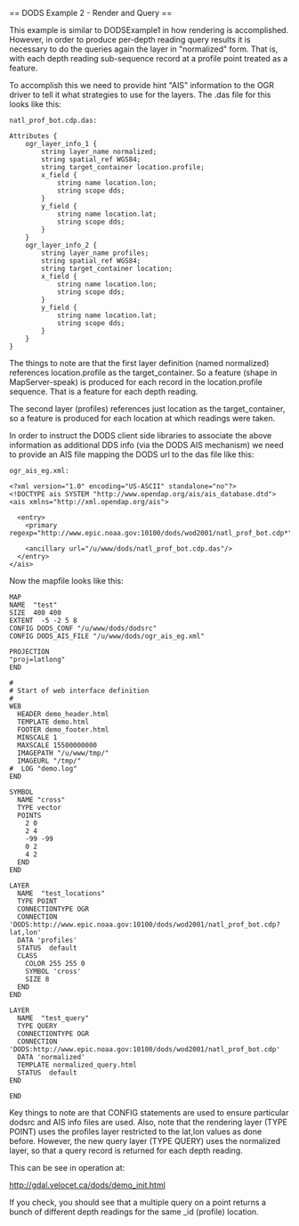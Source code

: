 == DODS Example 2 - Render and Query ==                                                                                                                                                                                                                                                                                                                                  
                                                                                                                                                                                                                                                                                                                                                                         
This example is similar to DODSExample1 in how rendering is accomplished. However, in order to produce per-depth reading query results it is necessary to do the queries again the layer in "normalized" form. That is, with each depth reading sub-sequence record at a profile point treated as a feature.                                                             
                                                                                                                                                                                                                                                                                                                                                                         
To accomplish this we need to provide hint "AIS" information to the OGR driver to tell it what strategies to use for the layers. The .das file for this looks like this:                                                                                                                                                                                                 

```                                                                                                                                                                                                                                                                                                                                                                      
natl_prof_bot.cdp.das:                                                                                                                                                                                                                                                                                                                                                   
                                                                                                                                                                                                                                                                                                                                                                         
Attributes {                                                                                                                                                                                                                                                                                                                                                             
    ogr_layer_info_1 {                                                                                                                                                                                                                                                                                                                                                   
        string layer_name normalized;                                                                                                                                                                                                                                                                                                                                    
        string spatial_ref WGS84;                                                                                                                                                                                                                                                                                                                                        
        string target_container location.profile;                                                                                                                                                                                                                                                                                                                        
        x_field {                                                                                                                                                                                                                                                                                                                                                        
            string name location.lon;                                                                                                                                                                                                                                                                                                                                    
            string scope dds;                                                                                                                                                                                                                                                                                                                                            
        }                                                                                                                                                                                                                                                                                                                                                                
        y_field {                                                                                                                                                                                                                                                                                                                                                        
            string name location.lat;                                                                                                                                                                                                                                                                                                                                    
            string scope dds;                                                                                                                                                                                                                                                                                                                                            
        }                                                                                                                                                                                                                                                                                                                                                                
    }                                                                                                                                                                                                                                                                                                                                                                    
    ogr_layer_info_2 {                                                                                                                                                                                                                                                                                                                                                   
        string layer_name profiles;                                                                                                                                                                                                                                                                                                                                      
        string spatial_ref WGS84;                                                                                                                                                                                                                                                                                                                                        
        string target_container location;                                                                                                                                                                                                                                                                                                                                
        x_field {                                                                                                                                                                                                                                                                                                                                                        
            string name location.lon;                                                                                                                                                                                                                                                                                                                                    
            string scope dds;                                                                                                                                                                                                                                                                                                                                            
        }                                                                                                                                                                                                                                                                                                                                                                
        y_field {                                                                                                                                                                                                                                                                                                                                                        
            string name location.lat;                                                                                                                                                                                                                                                                                                                                    
            string scope dds;                                                                                                                                                                                                                                                                                                                                            
        }                                                                                                                                                                                                                                                                                                                                                                
    }                                                                                                                                                                                                                                                                                                                                                                    
}                                                                                                                                                                                                                                                                                                                                                                        
```                                                                                                                                                                                                                                                                                                                                                                      
The things to note are that the first layer definition (named normalized) references location.profile as the target_container. So a feature (shape in MapServer-speak) is produced for each record in the location.profile sequence. That is a feature for each depth reading.                                                                                           
                                                                                                                                                                                                                                                                                                                                                                         
The second layer (profiles) references just location as the target_container, so a feature is produced for each location at which readings were taken.                                                                                                                                                                                                                   
                                                                                                                                                                                                                                                                                                                                                                         
In order to instruct the DODS client side libraries to associate the above information as additional DDS info (via the DODS AIS mechanism) we need to provide an AIS file mapping the DODS url to the das file like this:                                                                                                                                                

```                                                                                                                                                                                                                                                                                                                                                                      
ogr_ais_eg.xml:                                                                                                                                                                                                                                                                                                                                                          
                                                                                                                                                                                                                                                                                                                                                                         
<?xml version="1.0" encoding="US-ASCII" standalone="no"?>                                                                                                                                                                                                                                                                                                                
<!DOCTYPE ais SYSTEM "http://www.opendap.org/ais/ais_database.dtd">                                                                                                                                                                                                                                                                                                      
<ais xmlns="http://xml.opendap.org/ais">                                                                                                                                                                                                                                                                                                                                 
                                                                                                                                                                                                                                                                                                                                                                         
  <entry>                                                                                                                                                                                                                                                                                                                                                                
    <primary regexp="http://www.epic.noaa.gov:10100/dods/wod2001/natl_prof_bot.cdp*"/>                                                                                                                                                                                                                                                                                   
                                                                                                                                                                                                                                                                                                                                                                         
    <ancillary url="/u/www/dods/natl_prof_bot.cdp.das"/>                                                                                                                                                                                                                                                                                                                 
  </entry>                                                                                                                                                                                                                                                                                                                                                               
</ais>                                                                                                                                                                                                                                                                                                                                                                   
```                                                                                                                                                                                                                                                                                                                                                                      
Now the mapfile looks like this:                                                                                                                                                                                                                                                                                                                                         

```                                                                                                                                                                                                                                                                                                                                                                      
MAP                                                                                                                                                                                                                                                                                                                                                                      
NAME  "test"                                                                                                                                                                                                                                                                                                                                                             
SIZE  400 400                                                                                                                                                                                                                                                                                                                                                            
EXTENT  -5 -2 5 8                                                                                                                                                                                                                                                                                                                                                        
CONFIG DODS_CONF "/u/www/dods/dodsrc"                                                                                                                                                                                                                                                                                                                                    
CONFIG DODS_AIS_FILE "/u/www/dods/ogr_ais_eg.xml"                                                                                                                                                                                                                                                                                                                        
                                                                                                                                                                                                                                                                                                                                                                         
PROJECTION                                                                                                                                                                                                                                                                                                                                                               
"proj=latlong"                                                                                                                                                                                                                                                                                                                                                           
END                                                                                                                                                                                                                                                                                                                                                                      
                                                                                                                                                                                                                                                                                                                                                                         
#                                                                                                                                                                                                                                                                                                                                                                        
# Start of web interface definition                                                                                                                                                                                                                                                                                                                                      
#                                                                                                                                                                                                                                                                                                                                                                        
WEB                                                                                                                                                                                                                                                                                                                                                                      
  HEADER demo_header.html                                                                                                                                                                                                                                                                                                                                                
  TEMPLATE demo.html                                                                                                                                                                                                                                                                                                                                                     
  FOOTER demo_footer.html                                                                                                                                                                                                                                                                                                                                                
  MINSCALE 1                                                                                                                                                                                                                                                                                                                                                             
  MAXSCALE 15500000000                                                                                                                                                                                                                                                                                                                                                   
  IMAGEPATH "/u/www/tmp/"                                                                                                                                                                                                                                                                                                                                                
  IMAGEURL "/tmp/"                                                                                                                                                                                                                                                                                                                                                       
#  LOG "demo.log"                                                                                                                                                                                                                                                                                                                                                        
END                                                                                                                                                                                                                                                                                                                                                                      
                                                                                                                                                                                                                                                                                                                                                                         
SYMBOL                                                                                                                                                                                                                                                                                                                                                                   
  NAME "cross"                                                                                                                                                                                                                                                                                                                                                           
  TYPE vector                                                                                                                                                                                                                                                                                                                                                            
  POINTS                                                                                                                                                                                                                                                                                                                                                                 
    2 0                                                                                                                                                                                                                                                                                                                                                                  
    2 4                                                                                                                                                                                                                                                                                                                                                                  
    -99 -99                                                                                                                                                                                                                                                                                                                                                              
    0 2                                                                                                                                                                                                                                                                                                                                                                  
    4 2                                                                                                                                                                                                                                                                                                                                                                  
  END                                                                                                                                                                                                                                                                                                                                                                    
END                                                                                                                                                                                                                                                                                                                                                                      
                                                                                                                                                                                                                                                                                                                                                                         
LAYER                                                                                                                                                                                                                                                                                                                                                                    
  NAME  "test_locations"                                                                                                                                                                                                                                                                                                                                                 
  TYPE POINT                                                                                                                                                                                                                                                                                                                                                             
  CONNECTIONTYPE OGR                                                                                                                                                                                                                                                                                                                                                     
  CONNECTION 'DODS:http://www.epic.noaa.gov:10100/dods/wod2001/natl_prof_bot.cdp?lat,lon'                                                                                                                                                                                                                                                                                
  DATA 'profiles'                                                                                                                                                                                                                                                                                                                                                        
  STATUS  default                                                                                                                                                                                                                                                                                                                                                        
  CLASS                                                                                                                                                                                                                                                                                                                                                                  
    COLOR 255 255 0                                                                                                                                                                                                                                                                                                                                                      
    SYMBOL 'cross'                                                                                                                                                                                                                                                                                                                                                       
    SIZE 8                                                                                                                                                                                                                                                                                                                                                               
  END                                                                                                                                                                                                                                                                                                                                                                    
END                                                                                                                                                                                                                                                                                                                                                                      
                                                                                                                                                                                                                                                                                                                                                                         
LAYER                                                                                                                                                                                                                                                                                                                                                                    
  NAME  "test_query"                                                                                                                                                                                                                                                                                                                                                     
  TYPE QUERY                                                                                                                                                                                                                                                                                                                                                             
  CONNECTIONTYPE OGR                                                                                                                                                                                                                                                                                                                                                     
  CONNECTION 'DODS:http://www.epic.noaa.gov:10100/dods/wod2001/natl_prof_bot.cdp'                                                                                                                                                                                                                                                                                        
  DATA 'normalized'                                                                                                                                                                                                                                                                                                                                                      
  TEMPLATE normalized_query.html                                                                                                                                                                                                                                                                                                                                         
  STATUS  default                                                                                                                                                                                                                                                                                                                                                        
END                                                                                                                                                                                                                                                                                                                                                                      
                                                                                                                                                                                                                                                                                                                                                                         
END                                                                                                                                                                                                                                                                                                                                                                      
```                                                                                                                                                                                                                                                                                                                                                                      
Key things to note are that CONFIG statements are used to ensure particular dodsrc and AIS info files are used. Also, note that the rendering layer (TYPE POINT) uses the profiles layer restricted to the lat,lon values as done before. However, the new query layer (TYPE QUERY) uses the normalized layer, so that a query record is returned for each depth reading.
                                                                                                                                                                                                                                                                                                                                                                         
This can be see in operation at:                                                                                                                                                                                                                                                                                                                                         
                                                                                                                                                                                                                                                                                                                                                                         
  http://gdal.velocet.ca/dods/demo_init.html                                                                                                                                                                                                                                                                                                                             
                                                                                                                                                                                                                                                                                                                                                                         
If you check, you should see that a multiple query on a point returns a bunch of different depth readings for the same _id (profile) location.
